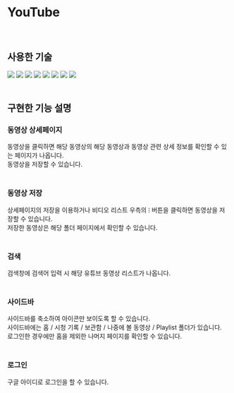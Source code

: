 # YouTube
　　  

## 사용한 기술
<img src="https://img.shields.io/badge/React-000?style=for-the-badge"> <img src="https://img.shields.io/badge/React Hook-000?style=for-the-badge"> <img src="https://img.shields.io/badge/React Router-000?style=for-the-badge"> <img src="https://img.shields.io/badge/axios-000?style=for-the-badge"> <img src="https://img.shields.io/badge/Redux-000?style=for-the-badge"> <img src="https://img.shields.io/badge/Firebase-000?style=for-the-badge"> <img src="https://img.shields.io/badge/Postman-000?style=for-the-badge"> <img src="https://img.shields.io/badge/PostCSS-000?style=for-the-badge">    
　　  
## 구현한 기능 설명
### 동영상 상세페이지
동영상을 클릭하면 해당 동영상의 해당 동영상과 동영상 관련 상세 정보를 확인할 수 있는 페이지가 나옵니다.   
동영상을 저장할 수 있습니다.   
　　  

### 동영상 저장
상세페이지의 저장을 이용하거나 비디오 리스트 우측의 ⁝ 버튼을 클릭하면 동영상을 저장할 수 있습니다.   
저장한 동영상은 해당 폴더 페이지에서 확인할 수 있습니다.   
　　  

### 검색
검색창에 검색어 입력 시 해당 유튜브 동영상 리스트가 나옵니다.   
　　  

### 사이드바
사이드바를 축소하여 아이콘만 보이도록 할 수 있습니다.   
사이드바에는 홈 / 시청 기록 / 보관함 / 나중에 볼 동영상 / Playlist 폴더가 있습니다.   
로그인한 경우에만 홈을 제외한 나머지 페이지를 확인할 수 있습니다.   
　　  

### 로그인
구글 아이디로 로그인을 할 수 있습니다.
